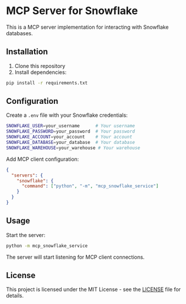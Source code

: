 # MCP Server for Snowflake

This is a MCP server implementation for interacting with Snowflake databases.

## Installation

1. Clone this repository
2. Install dependencies:
```bash
pip install -r requirements.txt
```

## Configuration

Create a `.env` file with your Snowflake credentials:
```bash
SNOWFLAKE_USER=your_username      # Your username
SNOWFLAKE_PASSWORD=your_password  # Your password
SNOWFLAKE_ACCOUNT=your_account    # Your account
SNOWFLAKE_DATABASE=your_database  # Your database
SNOWFLAKE_WAREHOUSE=your_warehouse # Your warehouse
```

Add MCP client configuration:
```json
{
  "servers": {
    "snowflake": {
      "command": ["python", "-m", "mcp_snowflake_service"]
    }
  }
}
```

## Usage

Start the server:
```bash
python -m mcp_snowflake_service
```

The server will start listening for MCP client connections.

## License

This project is licensed under the MIT License - see the [LICENSE](LICENSE) file for details.